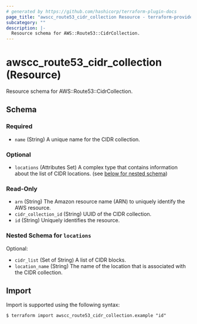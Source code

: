 ```yaml
---
# generated by https://github.com/hashicorp/terraform-plugin-docs
page_title: "awscc_route53_cidr_collection Resource - terraform-provider-awscc"
subcategory: ""
description: |-
  Resource schema for AWS::Route53::CidrCollection.
---
```


# awscc_route53_cidr_collection (Resource)

Resource schema for AWS::Route53::CidrCollection.



<!-- schema generated by tfplugindocs -->
## Schema

### Required

- `name` (String) A unique name for the CIDR collection.

### Optional

- `locations` (Attributes Set) A complex type that contains information about the list of CIDR locations. (see [below for nested schema](#nestedatt--locations))

### Read-Only

- `arn` (String) The Amazon resource name (ARN) to uniquely identify the AWS resource.
- `cidr_collection_id` (String) UUID of the CIDR collection.
- `id` (String) Uniquely identifies the resource.

<a id="nestedatt--locations"></a>
### Nested Schema for `locations`

Optional:

- `cidr_list` (Set of String) A list of CIDR blocks.
- `location_name` (String) The name of the location that is associated with the CIDR collection.

## Import

Import is supported using the following syntax:

```shell
$ terraform import awscc_route53_cidr_collection.example "id"
```
